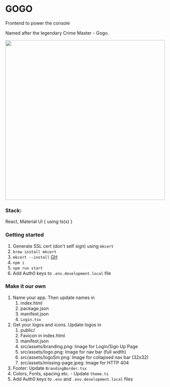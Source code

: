 # GOGO

Frontend to power the console

Named after the legendary Crime Master - Gogo.

<img src="https://github.com/supercmo/gogo/assets/2917027/817504e9-c2a6-4c0e-b00a-47c33dde9d3e" width="500px" />


### Stack: 
React, Material UI { using ts(x) }

### Getting started

1. Generate SSL cert (don't self sign) using `mkcert`
2. `brew install mkcert` 
3. `mkcert --install` [GH](https://github.com/FiloSottile/mkcert)
4. `npm i`
5. `npm run start`
6. Add Auth0 keys to `.env.development.local` file

### Make it our own

1. Name your app. Then update names in 
   1. index.html 
   2. package.json
   3. manifest.json
   4. `Login.tsx`
2. Get your logos and icons. Update logos in
   1. public/
   2. Favicon in index.html 
   3. manifest.json
   4. src/assets/branding.png: Image for Login/Sign Up Page
   5. src/assets/logo.png: Image for nav bar (full width)
   6. src/assets/logoSm.png: Image for collapsed nav bar (32x32)
   7. src/assets/missing-page.jpeg: Image for HTTP 404
3. Footer: Update `BrandingBorder.tsx`
4. Colors, Fonts, spacing etc. - Update `theme.ts`
5. Add Auth0 keys to `.env` and `.env.development.local` files
